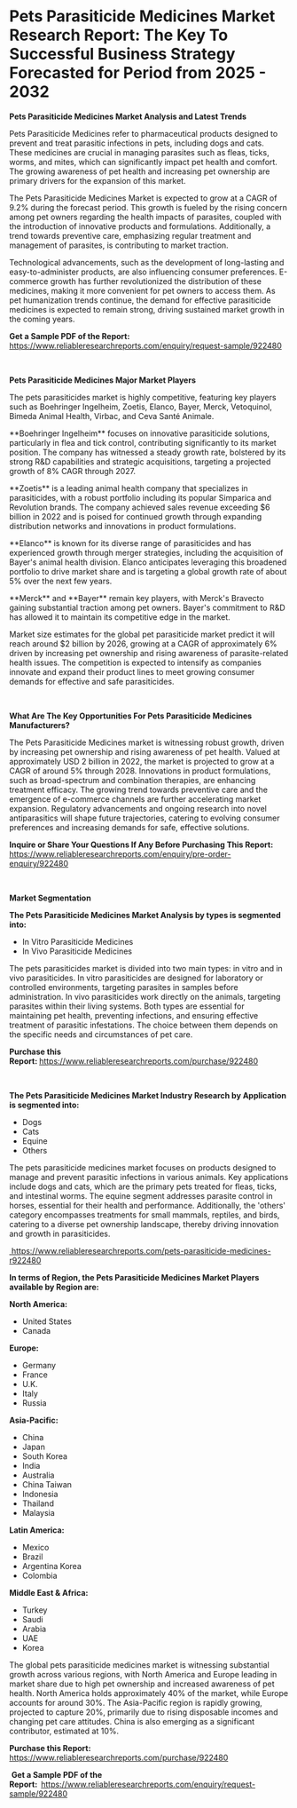 <p><h1>Pets Parasiticide Medicines Market Research Report: The Key To Successful Business Strategy Forecasted for Period from 2025 - 2032</h1></p><p><strong>Pets Parasiticide Medicines Market Analysis and Latest Trends</strong></p>
<p><p>Pets Parasiticide Medicines refer to pharmaceutical products designed to prevent and treat parasitic infections in pets, including dogs and cats. These medicines are crucial in managing parasites such as fleas, ticks, worms, and mites, which can significantly impact pet health and comfort. The growing awareness of pet health and increasing pet ownership are primary drivers for the expansion of this market.</p><p>The Pets Parasiticide Medicines Market is expected to grow at a CAGR of 9.2% during the forecast period. This growth is fueled by the rising concern among pet owners regarding the health impacts of parasites, coupled with the introduction of innovative products and formulations. Additionally, a trend towards preventive care, emphasizing regular treatment and management of parasites, is contributing to market traction.</p><p>Technological advancements, such as the development of long-lasting and easy-to-administer products, are also influencing consumer preferences. E-commerce growth has further revolutionized the distribution of these medicines, making it more convenient for pet owners to access them. As pet humanization trends continue, the demand for effective parasiticide medicines is expected to remain strong, driving sustained market growth in the coming years.</p></p>
<p><strong>Get a Sample PDF of the Report:&nbsp;</strong> <a href="https://www.reliableresearchreports.com/enquiry/request-sample/922480?utm_campaign=3519&utm_medium=2&utm_source=Github&utm_content=ia&utm_term=18042025&utm_id=pets-parasiticide-medicines">https://www.reliableresearchreports.com/enquiry/request-sample/922480</a></p>
<p>&nbsp;</p>
<p><strong>Pets Parasiticide Medicines Major Market Players</strong></p>
<p><p>The pets parasiticides market is highly competitive, featuring key players such as Boehringer Ingelheim, Zoetis, Elanco, Bayer, Merck, Vetoquinol, Bimeda Animal Health, Virbac, and Ceva Santé Animale. </p><p>**Boehringer Ingelheim** focuses on innovative parasiticide solutions, particularly in flea and tick control, contributing significantly to its market position. The company has witnessed a steady growth rate, bolstered by its strong R&D capabilities and strategic acquisitions, targeting a projected growth of 8% CAGR through 2027.</p><p>**Zoetis** is a leading animal health company that specializes in parasiticides, with a robust portfolio including its popular Simparica and Revolution brands. The company achieved sales revenue exceeding $6 billion in 2022 and is poised for continued growth through expanding distribution networks and innovations in product formulations.</p><p>**Elanco** is known for its diverse range of parasiticides and has experienced growth through merger strategies, including the acquisition of Bayer's animal health division. Elanco anticipates leveraging this broadened portfolio to drive market share and is targeting a global growth rate of about 5% over the next few years.</p><p>**Merck** and **Bayer** remain key players, with Merck's Bravecto gaining substantial traction among pet owners. Bayer's commitment to R&D has allowed it to maintain its competitive edge in the market.</p><p>Market size estimates for the global pet parasiticide market predict it will reach around $2 billion by 2026, growing at a CAGR of approximately 6% driven by increasing pet ownership and rising awareness of parasite-related health issues. The competition is expected to intensify as companies innovate and expand their product lines to meet growing consumer demands for effective and safe parasiticides.</p></p>
<p>&nbsp;</p>
<p><strong>What Are The Key Opportunities For Pets Parasiticide Medicines Manufacturers?</strong></p>
<p><p>The Pets Parasiticide Medicines market is witnessing robust growth, driven by increasing pet ownership and rising awareness of pet health. Valued at approximately USD 2 billion in 2022, the market is projected to grow at a CAGR of around 5% through 2028. Innovations in product formulations, such as broad-spectrum and combination therapies, are enhancing treatment efficacy. The growing trend towards preventive care and the emergence of e-commerce channels are further accelerating market expansion. Regulatory advancements and ongoing research into novel antiparasitics will shape future trajectories, catering to evolving consumer preferences and increasing demands for safe, effective solutions.</p></p>
<p><strong>Inquire or Share Your Questions If Any Before Purchasing This Report:</strong> <a href="https://www.reliableresearchreports.com/enquiry/pre-order-enquiry/922480?utm_campaign=3519&utm_medium=2&utm_source=Github&utm_content=ia&utm_term=18042025&utm_id=pets-parasiticide-medicines">https://www.reliableresearchreports.com/enquiry/pre-order-enquiry/922480</a></p>
<p>&nbsp;</p>
<p><strong>Market Segmentation</strong></p>
<p><strong>The Pets Parasiticide Medicines Market Analysis by types is segmented into:</strong></p>
<p><ul><li>In Vitro Parasiticide Medicines</li><li>In Vivo Parasiticide Medicines</li></ul></p>
<p><p>The pets parasiticides market is divided into two main types: in vitro and in vivo parasiticides. In vitro parasiticides are designed for laboratory or controlled environments, targeting parasites in samples before administration. In vivo parasiticides work directly on the animals, targeting parasites within their living systems. Both types are essential for maintaining pet health, preventing infections, and ensuring effective treatment of parasitic infestations. The choice between them depends on the specific needs and circumstances of pet care.</p></p>
<p><strong>Purchase this Report:&nbsp;</strong><a href="https://www.reliableresearchreports.com/purchase/922480?utm_campaign=3519&utm_medium=2&utm_source=Github&utm_content=ia&utm_term=18042025&utm_id=pets-parasiticide-medicines">https://www.reliableresearchreports.com/purchase/922480</a></p>
<p>&nbsp;</p>
<p><strong>The Pets Parasiticide Medicines Market Industry Research by Application is segmented into:</strong></p>
<p><ul><li>Dogs</li><li>Cats</li><li>Equine</li><li>Others</li></ul></p>
<p><p>The pets parasiticide medicines market focuses on products designed to manage and prevent parasitic infections in various animals. Key applications include dogs and cats, which are the primary pets treated for fleas, ticks, and intestinal worms. The equine segment addresses parasite control in horses, essential for their health and performance. Additionally, the 'others' category encompasses treatments for small mammals, reptiles, and birds, catering to a diverse pet ownership landscape, thereby driving innovation and growth in parasiticides.</p></p>
<p><a href="https://www.reliableresearchreports.com/pets-parasiticide-medicines-r922480?utm_campaign=3519&utm_medium=2&utm_source=Github&utm_content=ia&utm_term=18042025&utm_id=pets-parasiticide-medicines">&nbsp;https://www.reliableresearchreports.com/pets-parasiticide-medicines-r922480</a></p>
<p><strong>In terms of Region, the Pets Parasiticide Medicines Market Players available by Region are:</strong></p>
<p>
    <p> <strong> North America: </strong>
        <ul>
            <li>United States</li>
            <li>Canada</li>
        </ul>
        </p> 
    <p> <strong> Europe: </strong>
        <ul>
            <li>Germany</li>
            <li>France</li>
            <li>U.K.</li>
            <li>Italy</li>
            <li>Russia</li>
        </ul>
        </p> 
    <p> <strong> Asia-Pacific: </strong>
        <ul>
            <li>China</li>
            <li>Japan</li>
            <li>South Korea</li>
            <li>India</li>
            <li>Australia</li>
            <li>China Taiwan</li>
            <li>Indonesia</li>
            <li>Thailand</li>
            <li>Malaysia</li>
        </ul>
        </p> 
    <p> <strong> Latin America: </strong>
        <ul>
            <li>Mexico</li>
            <li>Brazil</li>
            <li>Argentina Korea</li>
            <li>Colombia</li>
        </ul>
        </p> 
    <p> <strong> Middle East & Africa: </strong>
        <ul>
            <li>Turkey</li>
            <li>Saudi</li>
            <li>Arabia</li>
            <li>UAE</li>
            <li>Korea</li>
        </ul>
    </p>
    </p>
<p><p>The global pets parasiticide medicines market is witnessing substantial growth across various regions, with North America and Europe leading in market share due to high pet ownership and increased awareness of pet health. North America holds approximately 40% of the market, while Europe accounts for around 30%. The Asia-Pacific region is rapidly growing, projected to capture 20%, primarily due to rising disposable incomes and changing pet care attitudes. China is also emerging as a significant contributor, estimated at 10%.</p></p>
<p><strong>Purchase this Report: </strong><a href="https://www.reliableresearchreports.com/purchase/922480?utm_campaign=3519&utm_medium=2&utm_source=Github&utm_content=ia&utm_term=18042025&utm_id=pets-parasiticide-medicines">https://www.reliableresearchreports.com/purchase/922480</a></p>
<p>&nbsp;<strong>Get a Sample PDF of the Report:&nbsp;&nbsp;</strong><a href="https://www.reliableresearchreports.com/enquiry/request-sample/922480?utm_campaign=3519&utm_medium=2&utm_source=Github&utm_content=ia&utm_term=18042025&utm_id=pets-parasiticide-medicines">https://www.reliableresearchreports.com/enquiry/request-sample/922480</a></p>
<p><strong></strong></p>
<p><p></p><p></p><p></p></p>